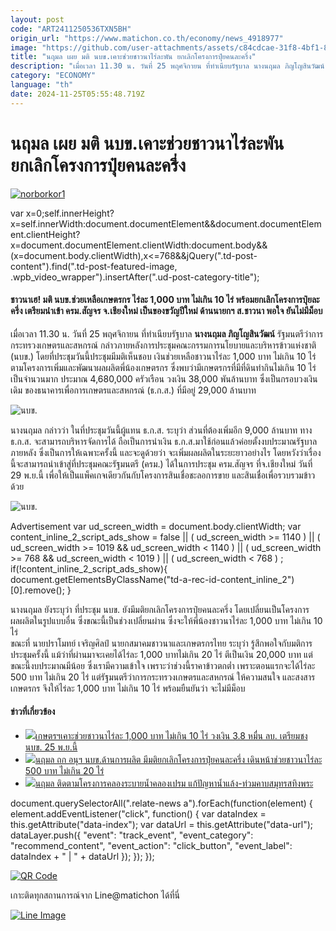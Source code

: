 ```yaml
---
layout: post
code: "ART2411250536TXN5BH"
origin_url: "https://www.matichon.co.th/economy/news_4918977"
image: "https://github.com/user-attachments/assets/c84cdcae-31f8-4bf1-83cd-bdd0b04c1dc2"
title: "นฤมล เผย มติ นบข.เคาะช่วยชาวนาไร่ละพัน ยกเลิกโครงการปุ๋ยคนละครึ่ง"
description: "เมื่อเวลา 11.30 น. วันที่ 25 พฤศจิกายน ที่ทำเนียบรัฐบาล นางนฤมล ภิญโญสินวัฒน์ รัฐมนตรีว่าการกระทรวงเกษตรและสหกรณ์"
category: "ECONOMY"
language: "th"
date: 2024-11-25T05:55:48.719Z
---
```


# นฤมล เผย มติ นบข.เคาะช่วยชาวนาไร่ละพัน ยกเลิกโครงการปุ๋ยคนละครึ่ง

[![](https://www.matichon.co.th/wp-content/uploads/2024/11/norborkor1.jpg "norborkor1")](https://www.matichon.co.th/wp-content/uploads/2024/11/norborkor1.jpg)

var x=0;self.innerHeight?x=self.innerWidth:document.documentElement&&document.documentElement.clientHeight?x=document.documentElement.clientWidth:document.body&&(x=document.body.clientWidth),x<=768&&jQuery(".td-post-content").find(".td-post-featured-image, .wpb\_video\_wrapper").insertAfter(".ud-post-category-title");

#### **ชาวนาเฮ! มติ นบข.ช่วยเหลือเกษตรกร ไร่ละ 1,000 บาท ไม่เกิน 10 ไร่ พร้อมยกเลิกโครงการปุ๋ยละครึ่ง เตรียมนำเข้า ครม.สัญจร จ.เชียงใหม่ เป็นของขวัญปีใหม่ ด้านนายกฯ ส.ชาวนา พอใจ ยันไม่มีม็อบ**

เมื่อเวลา 11.30 น. วันที่ 25 พฤศจิกายน ที่ทำเนียบรัฐบาล **นางนฤมล ภิญโญสินวัฒน์** รัฐมนตรีว่าการกระทรวงเกษตรและสหกรณ์ กล่าวภายหลังการประชุมคณะกรรมการนโยบายและบริหารข้าวแห่งชาติ (นบข.) โดยที่ประชุมวันนี้ประชุมมีมติเห็นชอบ เงินช่วยเหลือชาวนาไร่ละ 1,000 บาท ไม่เกิน 10 ไร่ ตามโครงการเพิ่มและพัฒนาผลผลิตพี่น้องเกษตรกร ซึ่งพบว่ามีเกษตรกรที่มีที่ดินทำกินไม่เกิน 10 ไร่เป็นจำนวนมาก ประมาณ 4,680,000 ครัวเรือน วงเงิน 38,000 พันล้านบาท ซึ่งเป็นกรอบวงเงินเดิม ของธนาคารเพื่อการเกษตรและสหกรณ์ (ธ.ก.ส.) ที่มีอยู่ 29,000 ล้านบาท

![นบข.](https://www.matichon.co.th/wp-content/uploads/2024/11/S__199672057_0-scaled.jpg)

นางนฤมล กล่าวว่า ในที่ประชุมวันนี้ผู้แทน ธ.ก.ส. ระบุว่า ส่วนที่ต้องเพิ่มอีก 9,000 ล้านบาท ทาง ธ.ก.ส. จะสามารถบริหารจัดการได้ ถือเป็นการนำเงิน ธ.ก.ส.มาใช้ก่อนแล้วค่อยตั้งงบประมาณรัฐบาลภายหลัง ซึ่งเป็นการให้เฉพาะครั้งนี้ และจะดูด้วยว่า จะเพิ่มผลผลิตในระยะยาวอย่างไร โดยหวังว่าเรื่องนี้จะสามารถนำเข้าสู่ที่ประชุมคณะรัฐมนตรี (ครม.) ได้ในการประชุม ครม.สัญจร ที่จ.เชียงใหม่ วันที่ 29 พ.ย.นี้ เพื่อให้เป็นแพ็คเกจเดียวกันกับโครงการสินเชื่อชะลอการขาย และสินเชื่อเพื่อรวบรวมข้าวด้วย

![นบข.](https://www.matichon.co.th/wp-content/uploads/2024/11/S__199672055_0.jpg)

Advertisement var ud\_screen\_width = document.body.clientWidth; var content\_inline\_2\_script\_ads\_show = false || ( ud\_screen\_width >= 1140 ) || ( ud\_screen\_width >= 1019 && ud\_screen\_width < 1140 ) || ( ud\_screen\_width >= 768 && ud\_screen\_width < 1019 ) || ( ud\_screen\_width < 768 ) ; if(!content\_inline\_2\_script\_ads\_show){ document.getElementsByClassName("td-a-rec-id-content\_inline\_2")\[0\].remove(); }

นางนฤมล ยังระบุว่า ที่ประชุม นบข. ยังมีมติยกเลิกโครงการปุ๋ยคนละครึ่ง โดยเปลี่ยนเป็นโครงการผลผลิตในรูปแบบอื่น ซึ่งขณะนี้เป็นช่วงเปลี่ยนผ่าน ซึ่งจะให้พี่น้องชาวนาไร่ละ 1,000 บาท ไม่เกิน 10 ไร่  
ขณะที่ นายปราโมทย์ เจริญศิลป์ นายกสมาคมชาวนาและเกษตรกรไทย ระบุว่า รู้สึกพอใจกับมติการประชุมครั้งนี้ แม้ว่าที่ผ่านมาจะเคยได้ไร่ละ 1,000 บาทไม่เกิน 20 ไร่ ตีเป็นเงิน 20,000 บาท แต่ขณะนี้งบประมาณมีน้อย ซึ่งเรามีความเข้าใจ เพราะว่าช่วงนี้ราคาข้าวตกต่ำ เพราะตอนแรกจะได้ไร่ละ 500 บาท ไม่เกิน 20 ไร่ แต่รัฐมนตรีว่าการกระทรวงเกษตรและสหกรณ์ ให้ความสนใจ และสงสารเกษตรกร จึงให้ไร่ละ 1,000 บาท ไม่เกิน 10 ไร่ พร้อมยืนยันว่า จะไม่มีม็อบ

#### ข่าวที่เกี่ยวข้อง

*   [![](https://www.matichon.co.th/wp-content/uploads/2024/11/farmer-chao-1.jpg)เกษตรฯเคาะช่วยชาวนาไร่ละ 1,000 บาท ไม่เกิน 10 ไร่ วงเงิน 3.8 หมื่น ลบ. เตรียมชง นบข. 25 พ.ย.นี้](https://www.matichon.co.th/economy/news_4909644)
*   [![](https://www.matichon.co.th/wp-content/uploads/2024/11/S__9732337.jpg)นฤมล ถก อนุฯ นบข.ด้านการผลิต มีมติยกเลิกโครงการปุ๋ยคนละครึ่ง เดินหน้าช่วยชาวนาไร่ละ 500 บาท ไม่เกิน 20 ไร่](https://www.matichon.co.th/economy/news_4909287)
*   [![](https://www.matichon.co.th/wp-content/uploads/2024/11/467.jpg)นฤมล ติดตามโครงการคลองระบายน้ำคลองเปรม แก้ปัญหาน้ำแล้ง-ท่วมคาบสมุทรสทิงพระ](https://www.matichon.co.th/region/news_4900271)

document.querySelectorAll(".relate-news a").forEach(function(element) { element.addEventListener("click", function() { var dataIndex = this.getAttribute("data-index"); var dataUrl = this.getAttribute("data-url"); dataLayer.push({ "event": "track\_event", "event\_category": "recommend\_content", "event\_action": "click\_button", "event\_label": dataIndex + " | " + dataUrl }); }); });

[![QR Code](https://www.matichon.co.th/wp-content/uploads/2023/07/wob1371z.jpg)](https://lin.ee/ht0nDxX)

เกาะติดทุกสถานการณ์จาก Line@matichon ได้ที่นี่

[![Line Image](https://www.matichon.co.th/wp-content/uploads/2023/07/th.png)](https://lin.ee/ht0nDxX)